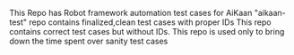 This Repo has Robot framework automation test cases for AiKaan
"aikaan-test" repo contains finalized,clean test cases with proper IDs
This repo contains correct test cases but without IDs. This repo is used only to bring down the time spent over sanity test cases 
